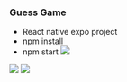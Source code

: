 ### Guess Game

- React native expo project
- npm install
- npm start
![](https://cdn.discordapp.com/attachments/1127962694398509088/1209759346280636436/Screenshot_2024-02-21_at_10.08.46.png?ex=65e81730&is=65d5a230&hm=13903ed28978db1c6aefe0bf2260afa057b3275bf168865b3c415d465bb0c46b&)

![](https://cdn.discordapp.com/attachments/1127962694398509088/1209759425267503114/Screenshot_2024-02-21_at_10.09.02.png?ex=65e81743&is=65d5a243&hm=17f51b488fd5999a6554ed3a7cf747feeb6ac02540ed718a360e0efba34d02bc&)
![](https://cdn.discordapp.com/attachments/1127962694398509088/1209759468959703070/Screenshot_2024-02-21_at_10.09.29.png?ex=65e8174d&is=65d5a24d&hm=6b78fde70a5faabd88fd561e96374d0725d5e72c0a4ec164d69bd739b09cf716&)
